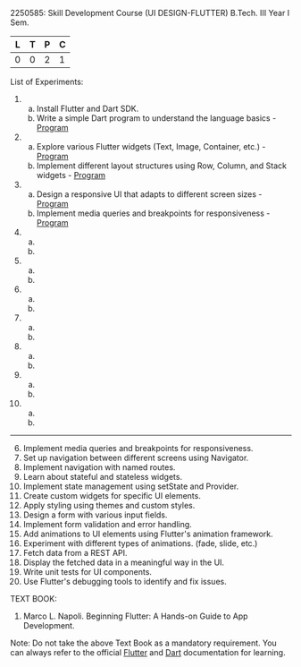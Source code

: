 2250585: Skill Development Course (UI DESIGN-FLUTTER)
B.Tech. III Year I Sem.

| L | T | P | C |
|---|---|---|---|
| 0 | 0 | 2 | 1 |

List of Experiments:

<ol>
    <li>
        <ol type="a">
            <li>Install Flutter and Dart SDK.</li>
            <li>Write a simple Dart program to understand the language basics - <a href = "/exp_1_b/DartIntro.md\">Program</a></li>
        </ol>
    </li>
    <li>
        <ol type="a">
            <li>Explore various Flutter widgets (Text, Image, Container, etc.) - <a href = "/exp_2_a/README.md">Program</a></li>
            <li>Implement different layout structures using Row, Column, and Stack widgets - <a href = "/exp_2_b/README.md">Program</a></li>
        </ol>
    </li>
    <li>
        <ol type="a">
            <li>Design a responsive UI that adapts to different screen sizes - <a href = "/exp_3_a/README.md">Program</a></li>
            <li>Implement media queries and breakpoints for responsiveness - <a href = "/exp_3_b/README.md">Program</a></li>
        </ol>
    </li>
    <li>
        <ol type="a">
            <li></li>
            <li></li>
        </ol>
    </li>
    <li>
        <ol type="a">
            <li></li>
            <li></li>
        </ol>
    </li>
    <li>
        <ol type="a">
            <li></li>
            <li></li>
        </ol>
    </li>
    <li>
        <ol type="a">
            <li></li>
            <li></li>
        </ol>
    </li>
    <li>
        <ol type="a">
            <li></li>
            <li></li>
        </ol>
    </li>
    <li>
        <ol type="a">
            <li></li>
            <li></li>
        </ol>
    </li>
    <li>
        <ol type="a">
            <li></li>
            <li></li>
        </ol>
    </li>
</ol>

---

6. Implement media queries and breakpoints for responsiveness.
7. Set up navigation between different screens using Navigator.
8. Implement navigation with named routes.
9. Learn about stateful and stateless widgets.
10. Implement state management using setState and Provider.
11. Create custom widgets for specific UI elements.
12. Apply styling using themes and custom styles.
13. Design a form with various input fields.
14. Implement form validation and error handling.
15. Add animations to UI elements using Flutter's animation framework.
16. Experiment with different types of animations. (fade, slide, etc.)
17. Fetch data from a REST API.
18. Display the fetched data in a meaningful way in the UI.
19. Write unit tests for UI components.
20. Use Flutter's debugging tools to identify and fix issues.

TEXT BOOK:
1. Marco L. Napoli. Beginning Flutter: A Hands-on Guide to App Development.

Note: Do not take the above Text Book as a mandatory requirement. You can always refer to the official [Flutter](https://docs.flutter.dev/get-started/learn-more) and [Dart](https://dart.dev/) documentation for learning.
